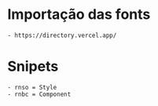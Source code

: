 # Importação das fonts

    - https://directory.vercel.app/

# Snipets

    - rnso = Style
    - rnbc = Component

